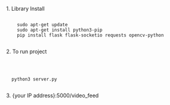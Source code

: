 <div align="left"> 
  <p> 1. Library Install</p>
  <pre><code>
    sudo apt-get update
    sudo apt-get install python3-pip
    pip install flask flask-socketio requests opencv-python 
  </code></pre>
  <p> 2. To run project</p><br>
  <pre><code>
  python3 server.py
  </code></pre>
  <p> 3. {your IP address}:5000/video_feed</p><br>

  
</div>
